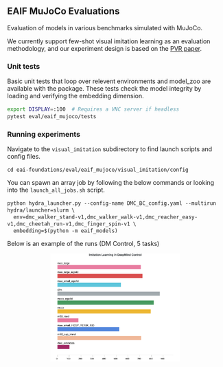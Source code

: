 ## EAIF MuJoCo Evaluations
Evaluation of models in various benchmarks simulated with MuJoCo.

We currently support few-shot visual imitation learning as an evaluation methodology, and our experiment design is based on the [PVR paper](https://sites.google.com/view/pvr-control).

### Unit tests
Basic unit tests that loop over relevent environments and model_zoo are available with the package. These tests check the model integrity by loading and verifying the embedding dimension.
```bash
export DISPLAY=:100  # Requires a VNC server if headless
pytest eval/eaif_mujoco/tests
```

### Running experiments
Navigate to the `visual_imitation` subdirectory to find launch scripts and config files.
```
cd eai-foundations/eval/eaif_mujoco/visual_imitation/config
```
You can spawn an array job by following the below commands or looking into the `launch_all_jobs.sh` script.
```
python hydra_launcher.py --config-name DMC_BC_config.yaml --multirun hydra/launcher=slurm \
  env=dmc_walker_stand-v1,dmc_walker_walk-v1,dmc_reacher_easy-v1,dmc_cheetah_run-v1,dmc_finger_spin-v1 \
  embedding=$(python -m eaif_models)
```
Below is an example of the runs (DM Control, 5 tasks)
<!-- ![width=20px](assets/visual_imitation_dmc_results_v1.png) -->
<style>
img {
  display: block;
  margin-left: auto;
  margin-right: auto;
}
</style>
<img src="assets/visual_imitation_dmc_results_v1.png" style="width:60%;">
